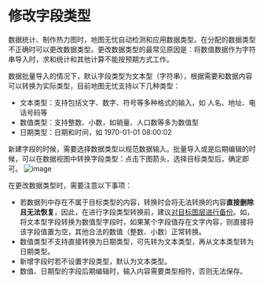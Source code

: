 # 修改字段类型
数据统计、制作热力图时，地图无忧自动检测和应用数据类型。在分配的数据类型不正确时可以更改数据类型。更改数据类型的最常见原因是：将数值数据作为字符串导入时，求和统计和其他计算不能按预期方式工作。


数据批量导入的情况下，默认字段类型为文本型（字符串），根据需要和数据内容可以转换为实际类型，目前地图无忧支持以下几种类型：
-    文本类型：支持包括文字、数字、符号等多种格式的输入，如 人名、地址、电话号码等
-    数值类型：支持整数、小数，如销量、人口数等多为数值型
-    日期类型：日期和时间，如 1970-01-01 08:00:02

新建字段的时候，需要选择数据类型以规范数据输入。批量导入或是后期编辑的时候，可以在数据视图中转换字段类型：点击下图箭头，选择目标类型后，确定即可。
![image](https://pic.dituwuyou.com/map/picture/field-type.png)

在更改数据类型时，需要注意以下事项：
- 若数据列中存在不属于目标类型的内容，转换时会将无法转换的内容**直接删除且无法恢复**，因此，在进行字段类型转换前，建议[对目标图层进行备份](/copy-layer.html)。如，将文本型字段转换为数值型字段时，如果某个字段值存在文字内容，则直接将该字段值置为空，其他合法的数值（整数、小数）正常转换。
- 数值类型不支持直接转换为日期类型，可先转为文本类型，再从文本类型转为日期类型。
- 新增字段时若不设置字段类型，默认为文本类型。
- 数值、日期型的字段后期编辑时，输入内容需要类型相符，否则无法保存。

